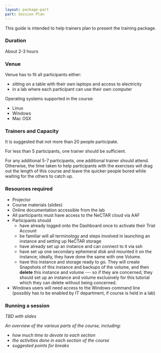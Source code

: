 ```yaml
---
layout: package-part
part: Session Plan
---
```


This guide is intended to help trainers plan to present the training package.

### Duration

About 2-3 hours

### Venue

Venue has to fit all participants either:
* sitting on a table with their own laptops and access to electricity
* in a lab where each participant can use their own computer

Operating systems supported in the course:
* Linux
* Windows
* Mac OSX

### Trainers and Capacity

It is suggested that not more than 20 people participate.

For less than 5 participants, one trainer should be sufficient.

For any additional 5-7 participants, one additional trainer should attend.
Otherwise, the time taken to help participants with the exercises will drag out the
length of this course and leave the quicker people bored while waiting for the others
to catch up.

### Resources required

* Projector
* Course materials (slides)
* Online documentation accessible from the lab
* All participants must have access to the NeCTAR cloud via AAF
* Participants should 
    * have already logged onto the Dashboard once to activate their Trial Account
    * be familiar will all terminology and steps involved in launching an instance and setting up NeCTAR storage
    * have already set up an instance and can connect to it via ssh
    * have set up one secondary ephemeral disk and mounted it on the instance; ideally, they have done the same with one Volume.
    * have this instance and storage ready to go. They will create Snapshots of this instance and backups of the volume, and then **delete** this instance and volume --- so if they are concerned, they should set up an instance and volume exclusively for this tutorial which they can delete without being concerned.
* Windows users will need access to the Windows command line (possibly has to be enabled by IT department, if course is held in a lab)

### Running a session

_TBD with slides_

_An overview of the various parts of the course, including:_

* _how much time to devote to each section_
* _the activities done in each section of the course_
* _suggested points for breaks_

